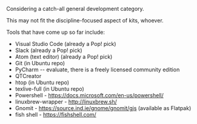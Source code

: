 Considering a catch-all general development category.

This may not fit the discipline-focused aspect of kits, whoever.

Tools that have come up so far include: 

- Visual Studio Code (already a Pop! pick)
- Slack (already a Pop! pick)
- Atom (text editor) (already a Pop! pick)
- Git (in Ubuntu repo)
- PyCharm -- evaluate, there is a freely licensed community edition
- QTCreator
- htop (in Ubuntu repo)
- texlive-full (in Ubuntu repo)
- Powershell - https://docs.microsoft.com/en-us/powershell/
- linuxbrew-wrapper - http://linuxbrew.sh/
- Gnomit - https://source.ind.ie/gnome/gnomit/gjs (available as Flatpak)
- fish shell - https://fishshell.com/
